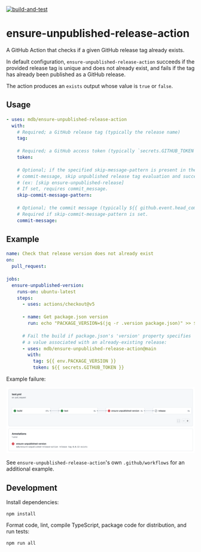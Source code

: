 [![build-and-test](https://github.com/mdb/ensure-unpublished-release-action/actions/workflows/test.yml/badge.svg)](https://github.com/mdb/ensure-unpublished-release-action/actions/workflows/test.yml)

# ensure-unpublished-release-action

A GitHub Action that checks if a given GitHub release tag already exists.

In default configuration, `ensure-unpublished-release-action` succeeds if the provided release tag
is unique and does not already exist, and fails if the tag has already been published as a GitHub release.

The action produces an `exists` output whose value is `true` or `false`.

## Usage

```yaml
- uses: mdb/ensure-unpublished-release-action
  with:
    # Required; a GitHub release tag (typically the release name)
    tag:

    # Required; a GitHub access token (typically `secrets.GITHUB_TOKEN`)
    token:

    # Optional; if the specified skip-message-pattern is present in the specified
    # commit-message, skip unpublished release tag evaluation and succeed
    # (ex: [skip ensure-unpublished-release]
    # If set, requires commit_message.
    skip-commit-message-pattern: 

    # Optional; the commit message (typically ${{ github.event.head_commit.message }}
    # Required if skip-commit-message-pattern is set.
    commit-message: 
```

## Example

```yaml
name: Check that release version does not already exist
on:
  pull_request:

jobs:
  ensure-unpublished-version:
    runs-on: ubuntu-latest
    steps:
      - uses: actions/checkout@v5

      - name: Get package.json version
        run: echo "PACKAGE_VERSION=$(jq -r .version package.json)" >> $GITHUB_ENV

      # Fail the build if package.json's 'version' property specifies
      # a value associated with an already-existing release:
      - uses: mdb/ensure-unpublished-release-action@main
        with:
          tag: ${{ env.PACKAGE_VERSION }}
          token: ${{ secrets.GITHUB_TOKEN }}
```

Example failure:

![failure example](example_failure.png)

See `ensure-unpublished-release-action`'s own `.github/workflows` for an additional example.

## Development

Install dependencies:

```
npm install
```

Format code, lint, compile TypeScript, package code for distribution, and run tests:

```
npm run all
```
